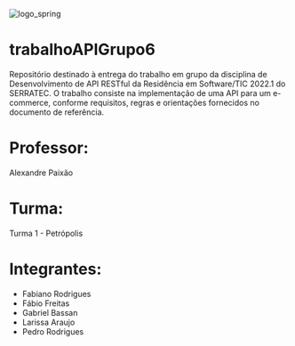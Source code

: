 ![logo_spring](https://user-images.githubusercontent.com/100969819/171042681-91ff8eff-47fe-4466-a8b1-f6aeb267cf37.png)

# trabalhoAPIGrupo6
Repositório destinado à entrega do trabalho em grupo da disciplina de Desenvolvimento de API RESTful da Residência em Software/TIC 2022.1 do SERRATEC. O trabalho consiste na implementação de uma API para um e-commerce, conforme requisitos, regras e orientações fornecidos no documento de referência.

# Professor:
Alexandre Paixão

# Turma:
Turma 1 - Petrópolis

# Integrantes:
- Fabiano Rodrigues
- Fábio Freitas
- Gabriel Bassan
- Larissa Araujo
- Pedro Rodrigues
